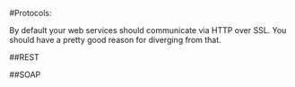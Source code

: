 #Protocols:

By default your web services should communicate via HTTP over SSL.
You should have a pretty good reason for diverging from that.


##REST

##SOAP
